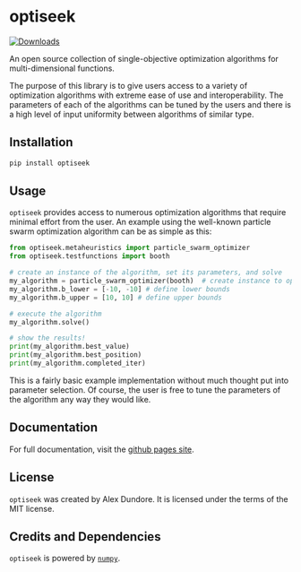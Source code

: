 # optiseek
[![Downloads](https://static.pepy.tech/personalized-badge/optiseek?period=total&units=none&left_color=black&right_color=red&left_text=Downloads)](https://pepy.tech/project/optiseek)

An open source collection of single-objective optimization algorithms for multi-dimensional functions.

The purpose of this library is to give users access to a variety of optimization algorithms with extreme ease of use and interoperability.
The parameters of each of the algorithms can be tuned by the users and there is a high level of input uniformity between algorithms of similar type.

## Installation

```bash
pip install optiseek
```

## Usage

`optiseek` provides access to numerous optimization algorithms that require minimal effort from the user. An example using the well-known particle swarm optimization algorithm can be as simple as this:

```python
from optiseek.metaheuristics import particle_swarm_optimizer
from optiseek.testfunctions import booth

# create an instance of the algorithm, set its parameters, and solve
my_algorithm = particle_swarm_optimizer(booth)  # create instance to optimize the booth function
my_algorithm.b_lower = [-10, -10] # define lower bounds
my_algorithm.b_upper = [10, 10] # define upper bounds

# execute the algorithm
my_algorithm.solve()

# show the results!
print(my_algorithm.best_value)
print(my_algorithm.best_position)
print(my_algorithm.completed_iter)
```

This is a fairly basic example implementation without much thought put into parameter selection. Of course, the user is free to tune the parameters of the algorithm any way they would like.

## Documentation

For full documentation, visit the [github pages site](https://acdundore.github.io/optiseek/).

## License

`optiseek` was created by Alex Dundore. It is licensed under the terms of the MIT license.

## Credits and Dependencies

`optiseek` is powered by [`numpy`](https://numpy.org/).